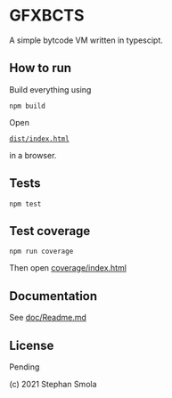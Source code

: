 GFXBCTS
=======

A simple bytcode VM written in typescipt.

## How to run

Build everything using

`npm build`

Open 

[`dist/index.html`](dist/index.html)

in a browser.

## Tests

`npm test`

## Test coverage

`npm run coverage`

Then open [coverage/index.html](coverage/index.html)

## Documentation

See [doc/Readme.md](doc/Readme.md)


## License

Pending

(c) 2021 Stephan Smola